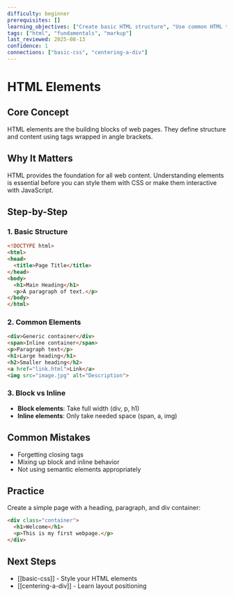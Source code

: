 ```yaml
---
difficulty: beginner
prerequisites: []
learning_objectives: ["Create basic HTML structure", "Use common HTML tags", "Understand semantic markup"]
tags: ["html", "fundamentals", "markup"]
last_reviewed: 2025-08-13
confidence: 1
connections: ["basic-css", "centering-a-div"]
---
```


# HTML Elements

## Core Concept
HTML elements are the building blocks of web pages. They define structure and content using tags wrapped in angle brackets.

## Why It Matters
HTML provides the foundation for all web content. Understanding elements is essential before you can style them with CSS or make them interactive with JavaScript.

## Step-by-Step

### 1. Basic Structure
```html
<!DOCTYPE html>
<html>
<head>
  <title>Page Title</title>
</head>
<body>
  <h1>Main Heading</h1>
  <p>A paragraph of text.</p>
</body>
</html>
```

### 2. Common Elements
```html
<div>Generic container</div>
<span>Inline container</span>
<p>Paragraph text</p>
<h1>Large heading</h1>
<h2>Smaller heading</h2>
<a href="link.html">Link</a>
<img src="image.jpg" alt="Description">
```

### 3. Block vs Inline
- **Block elements**: Take full width (div, p, h1)
- **Inline elements**: Only take needed space (span, a, img)

## Common Mistakes
- Forgetting closing tags
- Mixing up block and inline behavior
- Not using semantic elements appropriately

## Practice
Create a simple page with a heading, paragraph, and div container:
```html
<div class="container">
  <h1>Welcome</h1>
  <p>This is my first webpage.</p>
</div>
```

## Next Steps
- [[basic-css]] - Style your HTML elements
- [[centering-a-div]] - Learn layout positioning